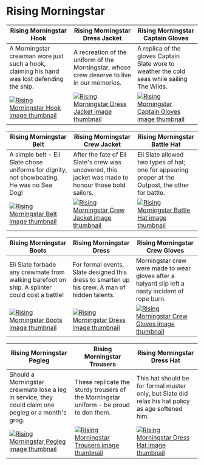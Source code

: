 # Rising Morningstar

| Rising Morningstar Hook | Rising Morningstar Dress Jacket | Rising Morningstar Captain Gloves |
| ----------------------- | ------------------------------- | --------------------------------- |
| A Morningstar crewman wore just such a hook, claiming his hand was lost defending the ship. | A recreation of the uniform of the Morningstar, whose crew deserve to live in our memories. | A replica of the gloves Captain Slate wore to weather the cold seas while sailing The Wilds. |
| [![Rising Morningstar Hook image thumbnail](https://seaofthieves.wiki.gg/images/5/5d/Rising_Morningstar_Hook.png)](https://seaofthieves.wiki.gg/wiki/Rising_Morningstar_Hook) | [![Rising Morningstar Dress Jacket image thumbnail](https://seaofthieves.wiki.gg/images/c/c5/Rising_Morningstar_Dress_Jacket.png)](https://seaofthieves.wiki.gg/wiki/Rising_Morningstar_Dress_Jacket) | [![Rising Morningstar Captain Gloves image thumbnail](https://seaofthieves.wiki.gg/images/8/88/Rising_Morningstar_Captain_Gloves.png)](https://seaofthieves.wiki.gg/wiki/Rising_Morningstar_Captain_Gloves) |

| Rising Morningstar Belt | Rising Morningstar Crew Jacket | Rising Morningstar Battle Hat |
| ----------------------- | ------------------------------ | ----------------------------- |
| A simple belt - Eli Slate chose uniforms for dignity, not showboating. He was no Sea Dog! | After the fate of Eli Slate's crew was uncovered, this jacket was made to honour those bold sailors. | Eli Slate allowed two types of hat; one for appearing proper at the Outpost, the other for battle. |
| [![Rising Morningstar Belt image thumbnail](https://seaofthieves.wiki.gg/images/1/12/Rising_Morningstar_Belt.png)](https://seaofthieves.wiki.gg/wiki/Rising_Morningstar_Belt) | [![Rising Morningstar Crew Jacket image thumbnail](https://seaofthieves.wiki.gg/images/d/d5/Rising_Morningstar_Crew_Jacket.png)](https://seaofthieves.wiki.gg/wiki/Rising_Morningstar_Crew_Jacket) | [![Rising Morningstar Battle Hat image thumbnail](https://seaofthieves.wiki.gg/images/6/6f/Rising_Morningstar_Battle_Hat.png)](https://seaofthieves.wiki.gg/wiki/Rising_Morningstar_Battle_Hat) |

| Rising Morningstar Boots | Rising Morningstar Dress | Rising Morningstar Crew Gloves |
| ------------------------ | ------------------------ | ------------------------------ |
| Eli Slate forbade any crewmate from walking barefoot on ship. A splinter could cost a battle! | For formal events, Slate designed this dress to smarten up his crew. A man of hidden talents. | Morningstar crew were made to wear gloves after a halyard slip left a nasty incident of rope burn. |
| [![Rising Morningstar Boots image thumbnail](https://seaofthieves.wiki.gg/images/6/6e/Rising_Morningstar_Boots.png)](https://seaofthieves.wiki.gg/wiki/Rising_Morningstar_Boots) | [![Rising Morningstar Dress image thumbnail](https://seaofthieves.wiki.gg/images/5/56/Rising_Morningstar_Dress.png)](https://seaofthieves.wiki.gg/wiki/Rising_Morningstar_Dress) | [![Rising Morningstar Crew Gloves image thumbnail](https://seaofthieves.wiki.gg/images/7/71/Rising_Morningstar_Crew_Gloves.png)](https://seaofthieves.wiki.gg/wiki/Rising_Morningstar_Crew_Gloves) |

| Rising Morningstar Pegleg | Rising Morningstar Trousers | Rising Morningstar Dress Hat |
| ------------------------- | --------------------------- | ---------------------------- |
| Should a Morningstar crewmate lose a leg in service, they could claim one pegleg or a month's grog. | These replicate the sturdy trousers of the Morningstar uniform - be proud to don them. | This hat should be for formal muster only, but Slate did relax his hat policy as age softened him. |
| [![Rising Morningstar Pegleg image thumbnail](https://seaofthieves.wiki.gg/images/3/38/Rising_Morningstar_Pegleg.png)](https://seaofthieves.wiki.gg/wiki/Rising_Morningstar_Pegleg) | [![Rising Morningstar Trousers image thumbnail](https://seaofthieves.wiki.gg/images/2/28/Rising_Morningstar_Trousers.png)](https://seaofthieves.wiki.gg/wiki/Rising_Morningstar_Trousers) | [![Rising Morningstar Dress Hat image thumbnail](https://seaofthieves.wiki.gg/images/9/9e/Rising_Morningstar_Dress_Hat.png)](https://seaofthieves.wiki.gg/wiki/Rising_Morningstar_Dress_Hat) |
